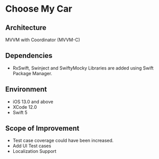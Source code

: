 # Choose My Car

## Architecture
MVVM with Coordinator (MVVM-C)

## Dependencies
- RxSwift, Swinject and SwiftyMocky Libraries are added using Swift Package Manager.

## Environment
- iOS 13.0 and above
- XCode 12.0
- Swift 5

## Scope of Improvement 
- Test case coverage could have been increased.
- Add UI Test cases
- Localization Support
